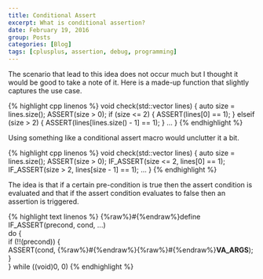 ```yaml
---
title: Conditional Assert
excerpt: What is conditional assertion?
date: February 19, 2016
group: Posts
categories: [Blog]
tags: [cplusplus, assertion, debug, programming]
---
```


The scenario that lead to this idea does not occur much but I thought it would be good to take a note of it.
Here is a made-up function that slightly captures the use case.

{% highlight cpp linenos %}
void check(std::vector<int> lines) {
    auto size = lines.size();
    ASSERT(size > 0);
    if (size <= 2) {
        ASSERT(lines[0] == 1);
    } elseif (size > 2) {
        ASSERT(lines[lines.size() - 1] == 1);
    }
    ...
}
{% endhighlight %}

Using something like a conditional assert macro would unclutter it a bit.

{% highlight cpp linenos %}
void check(std::vector<int> lines) {
    auto size = lines.size();
    ASSERT(size > 0);
    IF_ASSERT(size <= 2, lines[0] == 1);
    IF_ASSERT(size > 2, lines[size - 1] == 1);
    ...
}
{% endhighlight %}

The idea is that if a certain pre-condition is true then the assert condition is evaluated and that if the assert condition evaluates to false then an assertion is triggered.

{% highlight text linenos %}
{%raw%}#{%endraw%}define IF_ASSERT(precond, cond, ...)       \
    do {                                    \
        if (!!(precond)) {                  \
            ASSERT(cond, {%raw%}#{%endraw%}{%raw%}#{%endraw%}__VA_ARGS__);    \
        }                                   \
    } while ((void)0, 0)
{% endhighlight %}
